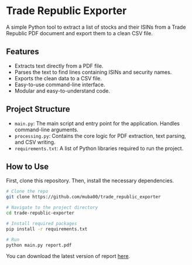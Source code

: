 # Trade Republic Exporter

A simple Python tool to extract a list of stocks and their ISINs from a Trade Republic PDF document and export them to a clean CSV file.

## Features

- Extracts text directly from a PDF file.
- Parses the text to find lines containing ISINs and security names.
- Exports the clean data to a CSV file.
- Easy-to-use command-line interface.
- Modular and easy-to-understand code.

## Project Structure

- `main.py`: The main script and entry point for the application. Handles command-line arguments.
- `processing.py`: Contains the core logic for PDF extraction, text parsing, and CSV writing.
- `requirements.txt`: A list of Python libraries required to run the project.

## How to Use

First, clone this repository. Then, install the necessary dependencies.

```bash
# Clone the repo
git clone https://github.com/muba00/trade_republic_exporter

# Navigate to the project directory
cd trade-republic-exporter

# Install required packages
pip install -r requirements.txt

# Run
python main.py report.pdf
```

You can download the latest version of report [here](https://assets.traderepublic.com/assets/files/DE/Instrument_Universe_DE_en.pdf).
